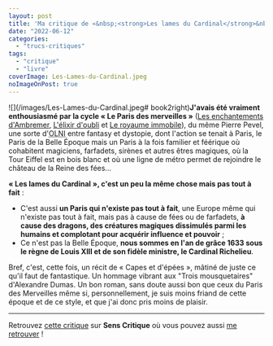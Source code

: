 ```yaml
---
layout: post
title: 'Ma critique de «&nbsp;<strong>Les lames du Cardinal</strong>&nbsp;» de <em>Pierre Pevel</em>'
date: "2022-06-12"
categories: 
  - "trucs-critiques"
tags: 
  - "critique"
  - "livre"
coverImage: Les-Lames-du-Cardinal.jpeg
noImageOnPost: true
---
```


![](/images/Les-Lames-du-Cardinal.jpeg# book2right)<strong>J'avais été vraiment enthousiasmé par la cycle «&nbsp;Le Paris des merveilles&nbsp;»</strong> (<a href="https://www.6x8.org/2019/06/ma-critique-de-les-enchantements-dambremer-de-pierre-pevel/">Les enchantements d'Ambremer</a>, <a href="https://www.6x8.org/2019/07/ma-critique-de-lelixir-doubli-de-pierre-pevel/">L'élixir d'oubli</a> et <a href="https://www.6x8.org/2019/12/ma-critique-de-le-paris-des-merveilles-tome-3-le-royaume-immobile-de-pierre-pevel/">Le royaume immobile</a>), du même Pierre Pevel, une sorte d'<abbr title="Objet Littéraire Non-Identifié">OLNI</abbr> entre fantasy et dystopie, dont l'action se tenait à Paris, le Paris de la Belle Époque mais un Paris à la fois familier et féérique où cohabitent magiciens, farfadets, sirènes et autres êtres magiques, où la Tour Eiffel est en bois blanc et où une ligne de métro permet de rejoindre le château de la Reine des fées...

<strong>«&nbsp;Les lames du Cardinal&nbsp;», c'est un peu la même chose mais pas tout à fait</strong>&nbsp;:

- C'est aussi <strong>un Paris qui n'existe pas tout à fait</strong>, une Europe même qui n'existe pas tout à fait, mais pas à cause de fées ou de farfadets, <strong>à cause des dragons, des créatures magiques dissimulés parmi les humains et complotant pour acquérir influence et pouvoir</strong>&nbsp;;
- Ce n'est pas la Belle Époque, <strong>nous sommes en l'an de grâce 1633 sous le règne de Louis XIII et de son fidèle ministre, le Cardinal Richelieu</strong>.

Bref, c'est, cette fois, un récit de «&nbsp;Capes et d'épées&nbsp;», mâtiné de juste ce qu'il faut de fantastique. Un hommage vibrant aux "Trois mousquetaires" d'Alexandre Dumas. Un bon roman, sans doute aussi bon que ceux du Paris des Merveilles même si, personnellement, je suis moins friand de cette époque et de ce style, et que j'ai donc pris moins de plaisir.
 
* * *

Retrouvez [cette critique](https://www.senscritique.com/livre/Les_Lames_du_Cardinal_tome_1/critique/271769215) sur **Sens Critique** où vous pouvez aussi [me retrouver](http://www.senscritique.com/Arnaud_Malon) !

